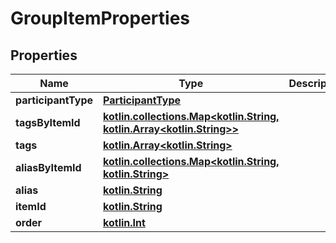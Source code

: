 # GroupItemProperties

## Properties
Name | Type | Description | Notes
------------ | ------------- | ------------- | -------------
**participantType** | [**ParticipantType**](ParticipantType.md) |  |  [optional]
**tagsByItemId** | [**kotlin.collections.Map&lt;kotlin.String, kotlin.Array&lt;kotlin.String&gt;&gt;**](.md) |  |  [optional]
**tags** | [**kotlin.Array&lt;kotlin.String&gt;**](.md) |  |  [optional]
**aliasByItemId** | [**kotlin.collections.Map&lt;kotlin.String, kotlin.String&gt;**](.md) |  |  [optional]
**alias** | [**kotlin.String**](.md) |  |  [optional]
**itemId** | [**kotlin.String**](.md) |  | 
**order** | [**kotlin.Int**](.md) |  |  [optional]
